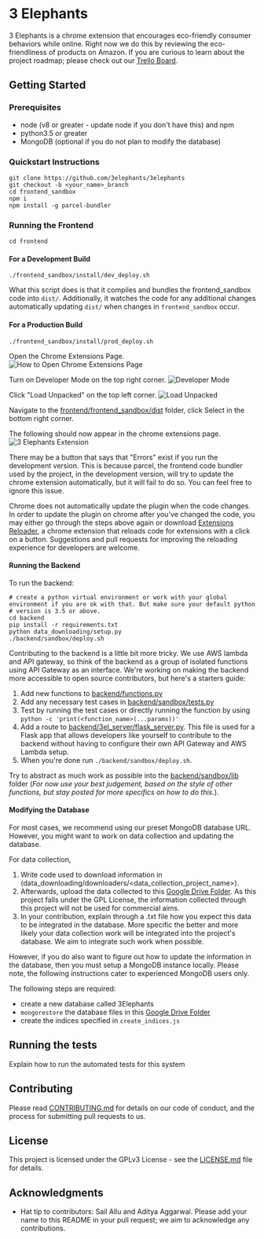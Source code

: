 # 3 Elephants

3 Elephants is a chrome extension that encourages eco-friendly consumer behaviors while online.
Right now we do this by reviewing the eco-friendliness of products on Amazon.
If you are curious to learn about the project roadmap; please check out our [Trello Board](https://trello.com/b/ar3tb4be/3elephants).

## Getting Started

### Prerequisites

* node (v8 or greater - update node if you don't have this) and npm
* python3.5 or greater
* MongoDB (optional if you do not plan to modify the database)


### Quickstart Instructions
```
git clone https://github.com/3elephants/3elephants
git checkout -b <your_name>_branch
cd frontend_sandbox
npm i
npm install -g parcel-bundler
```
### Running the Frontend
```
cd frontend
```
#### For a Development Build
```
./frontend_sandbox/install/dev_deploy.sh
```
What this script does is that it compiles and bundles the frontend_sandbox code into `dist/`. Additionally, it watches the code for any additional changes automatically updating `dist/` when changes in `frontend_sandbox` occur.

#### For a Production Build
```
./frontend_sandbox/install/prod_deploy.sh
```

Open the Chrome Extensions Page.
![How to Open Chrome Extensions Page](docs/readme_screenshot_1.png)

Turn on Developer Mode on the top right corner.
![Developer Mode](docs/readme_screenshot_5.png) 


Click "Load Unpacked" on the top left corner.
![Load Unpacked](docs/readme_screenshot_2.png)

Navigate to the [frontend/frontend_sandbox/dist](frontend/frontend_sandbox/dist) folder, click Select in the bottom right corner.
<!--![Select dist folder](docs/readme_screenshot_3.png)-->

The following should now appear in the chrome extensions page.
![3 Elephants Extension](docs/readme_screenshot_4.png)

There may be a button that says that "Errors" exist if you run the development version.
This is because parcel, the frontend code bundler used by the project, in the development version, will try to update the chrome extension automatically, but it will fail to do so. You can feel free to ignore this issue.

Chrome does not automatically update the plugin when the code changes. In order to update the plugin on chrome after you've changed the code, you may either go through the steps above again or download [Extensions Reloader](https://chrome.google.com/webstore/detail/extensions-reloader/fimgfedafeadlieiabdeeaodndnlbhid), a chrome extension that reloads code for extensions with a click on a button. Suggestions and pull requests for improving the reloading experience for developers are welcome.

#### Running the Backend
To run the backend:

```
# create a python virtual environment or work with your global environment if you are ok with that. But make sure your default python  
# version is 3.5 or above.
cd backend
pip install -r requirements.txt
python data_downloading/setup.py
./backend/sandbox/deploy.sh
```

Contributing to the backend is a little bit more tricky. We use AWS lambda and API gateway, so think of the backend as a group of isolated functions using API Gateway as an interface. We're working on making the backend more accessible to open source contributors, but here's a starters guide:

1. Add new functions to [backend/functions.py](backend/sandbox/functions.py)
2. Add any necessary test cases in [backend/sandbox/tests.py](backend/sandbox/tests.py)  
3. Test by running the test cases or directly running the function by using `python -c 'print(<function_name>(...params))'`
4. Add a route to [backend/3el_server/flask_server.py](backend/3el_server/flask_server.py). This file is used for a Flask app that allows developers like yourself to contribute to the backend without having to configure their own API Gateway and AWS Lambda setup.
5. When you're done run `./backend/sandbox/deploy.sh`.

Try to abstract as much work as possible into the [backend/sandbox/lib](backend/sandbox/lib) folder (_For now use your best judgement, based on the style of other functions, but stay posted for more specifics on how to do this._).


#### Modifying the Database

For most cases, we recommend using our preset MongoDB database URL. However, you might want to work on data collection and updating the database.

For data collection,
1) Write code used to download information in (data_downloading/downloaders/<data_collection_project_name>).
2) Afterwards, upload the data collected to this [Google Drive Folder](). As this project falls under the GPL License, the information collected through this project will not be used for commercial aims.
3) In your contribution, explain through a .txt file how you expect this data to be integrated in the database.  More specific the better and more likely your data collection work will be integrated into the project's database. We aim to integrate such work when possible.

However, if you do also want to figure out how to update the information in the database, then you must setup a MongoDB instance locally. Please note, the following instructions cater to experienced MongoDB users only.

The following steps are required:

* create a new database called 3Elephants
* `mongorestore` the database files in this [Google Drive Folder]()
* create the indices specified in `create_indices.js`

## Running the tests

Explain how to run the automated tests for this system

## Contributing

Please read [CONTRIBUTING.md](https://gist.github.com/PurpleBooth/b24679402957c63ec426) for details on our code of conduct, and the process for submitting pull requests to us.

## License

This project is licensed under the GPLv3 License - see the [LICENSE.md](LICENSE.md) file for details.

## Acknowledgments

* Hat tip to contributors: Sail Allu and Aditya Aggarwal. Please add your name to this README in your pull request; we aim to acknowledge any contributions.
